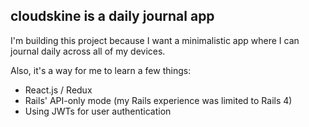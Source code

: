 ## cloudskine is a daily journal app

I'm building this project because I want a minimalistic app where I can journal daily across all of my devices.

Also, it's a way for me to learn a few things:
* React.js / Redux
* Rails' API-only mode (my Rails experience was limited to Rails 4)
* Using JWTs for user authentication
